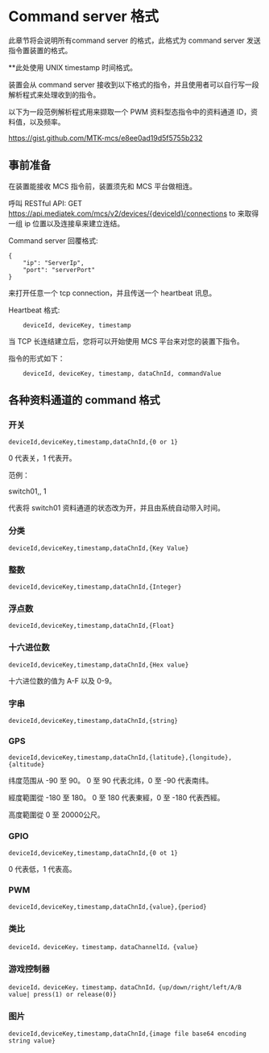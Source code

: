 # Command server 格式

此章节将会说明所有command server 的格式，此格式为 command server 发送指令置装置的格式。

**此处使用 UNIX timestamp 时间格式。

装置会从 command server 接收到以下格式的指令，并且使用者可以自行写一段解析程式来处理收到的指令。

以下为一段范例解析程式用来撷取一个 PWM 资料型态指令中的资料通道 ID，资料值，以及频率。

https://gist.github.com/MTK-mcs/e8ee0ad19d5f5755b232


## 事前准备

在装置能接收 MCS 指令前，装置须先和 MCS 平台做相连。


呼叫 RESTful API: GET https://api.mediatek.com/mcs/v2/devices/{deviceId}/connections to 来取得一组 ip 位置以及连接阜来建立连结。

Command server 回覆格式:

```
{
    "ip": "ServerIp",
    "port": "serverPort"
}

```
来打开任意一个 tcp connection，并且传送一个 heartbeat 讯息。

Heartbeat 格式:

```
    deviceId, deviceKey, timestamp

```
当 TCP 长连结建立后，您将可以开始使用 MCS 平台来对您的装置下指令。

指令的形式如下：
```
    deviceId, deviceKey, timestamp, dataChnId, commandValue

```


##  各种资料通道的 command 格式


### 开关

```
deviceId,deviceKey,timestamp,dataChnId,{0 or 1}

```
0 代表关，1 代表开。

范例：

switch01,, 1

代表将 switch01 资料通道的状态改为开，并且由系统自动带入时间。

### 分类
```
deviceId,deviceKey,timestamp,dataChnId,{Key Value}
```

### 整数
```
deviceId,deviceKey,timestamp,dataChnId,{Integer}
```

### 浮点数
```
deviceId,deviceKey,timestamp,dataChnId,{Float}
```

### 十六进位数
```
deviceId,deviceKey,timestamp,dataChnId,{Hex value}
```
十六进位数的值为 A-F 以及 0-9。

### 字串
```
deviceId,deviceKey,timestamp,dataChnId,{string}
```

### GPS
```
deviceId,deviceKey,timestamp,dataChnId,{latitude},{longitude},{altitude}
```

纬度范围从 -90 至 90。 0 至 90 代表北纬，0 至 -90 代表南纬。

經度範圍從 -180 至 180。 0 至 180 代表東經，0 至 -180 代表西經。

高度範圍從 0 至 20000公尺。

### GPIO
```
deviceId,deviceKey,timestamp,dataChnId,{0 ot 1}
```
0 代表低，1 代表高。

### PWM
```
deviceId,deviceKey,timestamp,dataChnId,{value},{period}

```

### 类比
```
deviceId，deviceKey，timestamp，dataChannelId，{value}

```

### 游戏控制器
```
deviceId，deviceKey，timestamp，dataChnId，{up/down/right/left/A/B value| press(1) or release(0)}
```

### 图片
```
deviceId,deviceKey,timestamp,dataChnId,{image file base64 encoding string value}
```
